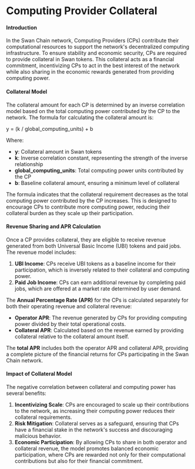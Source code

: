 # Computing Provider Collateral

#### **Introduction**

In the Swan Chain network, Computing Providers (CPs) contribute their computational resources to support the network's decentralized computing infrastructure. To ensure stability and economic security, CPs are required to provide collateral in Swan tokens. This collateral acts as a financial commitment, incentivizing CPs to act in the best interest of the network while also sharing in the economic rewards generated from providing computing power.

#### **Collateral Model**

The collateral amount for each CP is determined by an inverse correlation model based on the total computing power contributed by the CP to the network. The formula for calculating the collateral amount is:

y = (k / global\_computing\_units) + b

Where:

* **y**: Collateral amount in Swan tokens
* **k**: Inverse correlation constant, representing the strength of the inverse relationship
* **global\_computing\_units**: Total computing power units contributed by the CP
* **b**: Baseline collateral amount, ensuring a minimum level of collateral

The formula indicates that the collateral requirement decreases as the total computing power contributed by the CP increases. This is designed to encourage CPs to contribute more computing power, reducing their collateral burden as they scale up their participation.

#### **Revenue Sharing and APR Calculation**

Once a CP provides collateral, they are eligible to receive revenue generated from both Universal Basic Income (UBI) tokens and paid jobs. The revenue model includes:

1. **UBI Income**: CPs receive UBI tokens as a baseline income for their participation, which is inversely related to their collateral and computing power.
2. **Paid Job Income**: CPs can earn additional revenue by completing paid jobs, which are offered at a market rate determined by user demand.

The **Annual Percentage Rate (APR)** for the CPs is calculated separately for both their operating revenue and collateral revenue:

* **Operator APR**: The revenue generated by CPs for providing computing power divided by their total operational costs.
* **Collateral APR**: Calculated based on the revenue earned by providing collateral relative to the collateral amount itself.

The **total APR** includes both the operator APR and collateral APR, providing a complete picture of the financial returns for CPs participating in the Swan Chain network.

#### **Impact of Collateral Model**

The negative correlation between collateral and computing power has several benefits:

1. **Incentivizing Scale**: CPs are encouraged to scale up their contributions to the network, as increasing their computing power reduces their collateral requirements.
2. **Risk Mitigation**: Collateral serves as a safeguard, ensuring that CPs have a financial stake in the network's success and discouraging malicious behavior.
3. **Economic Participation**: By allowing CPs to share in both operator and collateral revenue, the model promotes balanced economic participation, where CPs are rewarded not only for their computational contributions but also for their financial commitment.
